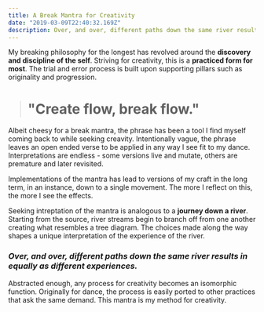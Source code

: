 ```yaml
---
title: A Break Mantra for Creativity
date: "2019-03-09T22:40:32.169Z"
description: Over, and over, different paths down the same river results in equally as different experiences.
---
```


My breaking philosophy for the longest has revolved around the **discovery and discipline of the self**. Striving for creativity, this is a **practiced form for most**. The trial and error process is built upon supporting pillars such as originality and progression.

> # "Create flow, break flow."

Albeit cheesy for a break mantra, the phrase has been a tool I find myself coming back to while seeking creavity. Intentionally vague, the phrase leaves an open ended verse to be applied in any way I see fit to my dance. Interpretations are endless - some versions live and mutate, others are premature and later revisited.

Implementations of the mantra has lead to versions of my craft in the long term, in an instance, down to a single movement. The more I reflect on this, the more I see the effects.

Seeking intreptation of the mantra is analogous to a **journey down a river**. Starting from the source, river streams begin to branch off from one another creating what resembles a tree diagram. The choices made along the way shapes a unique interpretation of the experience of the river.

### _Over, and over, different paths down the same river results in equally as different experiences._

Abstracted enough, any process for creativity becomes an isomorphic function. Originally for dance, the process is easily ported to other practices that ask the same demand. This mantra is my method for creativity.
